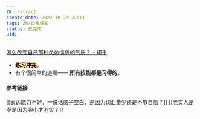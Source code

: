 ```yaml
---
ZK: Extract
create_date: 2022-10-23 22:11
tags: zh/自我成长
status: 已完成 
uid: 
---
```


[怎么改变自己那种怂怂懦弱的气质？ - 知乎](https://www.zhihu.com/question/494092149/answer/2210817068)

- **<mark style="background: #FFB86CA6;">练习冲突</mark>**。
- 有个很简单的道理—— **所有技能都是习得的**。

#### 参考链接 

[[表达能力不好，一说话脑子空白，是因为词汇量少还是不够自信？]]
[[老实人是不是因为胆小才老实？]]

